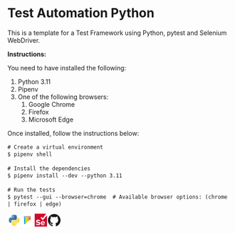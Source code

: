 # Test Automation Python

This is a template for a Test Framework using Python, pytest and Selenium WebDriver.

**Instructions:**

You need to have installed the following:

1. Python 3.11
2. Pipenv
3. One of the following browsers:
   1. Google Chrome
   2. Firefox
   3. Microsoft Edge

Once installed, follow the instructions below:

~~~shell
# Create a virtual environment
$ pipenv shell

# Install the dependencies
$ pipenv install --dev --python 3.11

# Run the tests
$ pytest --gui --browser=chrome  # Available browser options: (chrome | firefox | edge)
~~~

<a href="#">
    <img align="left" src="https://github.com/devicons/devicon/blob/master/icons/python/python-original.svg" alt="Python" width="30px">
    <img align="left" src="https://github.com/devicons/devicon/blob/master/icons/pytest/pytest-original.svg" alt="pytest" width="30px">
    <img align="left" src="https://github.com/devicons/devicon/blob/master/icons/selenium/selenium-original.svg" alt="Selenium" width="30px">
    <img align="left" src="https://github.com/devicons/devicon/blob/master/icons/github/github-original.svg" alt="GitHub Actions" width="30px">
</a>
